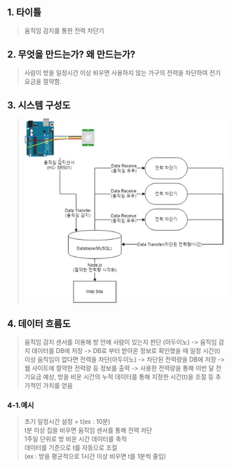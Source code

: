 ## 1. 타이틀  
> 움직임 감지를 통한 전력 차단기  
## 2. 무엇을 만드는가? 왜 만드는가?  
> 사람이 방을 일정시간 이상 비우면 사용하지 않는 가구의 전력을 차단하여 전기요금을 절약함.  
## 3. 시스템 구성도  
> ![Alt text](/diagram.jpg)
## 4. 데이터 흐름도  
> 움직임 감지 센서를 이용해 방 안에 사람이 있는지 판단 (아두이노) -> 움직임 감지 데이터를 DB에 저장 -> DB로 부터 받아온 정보로 확인했을 때 일정 시간(t) 이상 움직임이 없다면 전력을 차단(아두이노) -> 차단된 전력량을 DB에 저장 -> 웹 사이트에 절약한 전력량 등 정보를 출력 -> 사용한 전력량을 통해 이번 달 전기요금 예상, 방을 비운 시간의 누적 데이터를 통해 지정한 시간(t)을 조절 등 추가적인 가치를 얻음  
### 4-1.예시  
> 초기 일정시간 설정 = t(ex : 10분)  
t분 이상 집을 비우면 움직임 센서를 통해 전력 차단  
1주일 단위로 방 비운 시간 데이터를 축적  
데이터를 기준으로 t를 자동으로 조절  
(ex : 방을 평균적으로 1시간 이상 비우면 t를 1분씩 줄임)  
